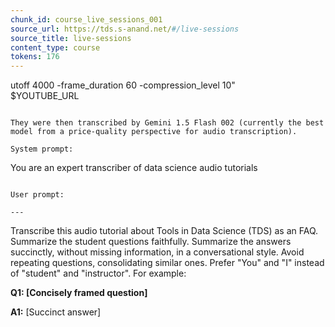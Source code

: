 ```yaml
---
chunk_id: course_live_sessions_001
source_url: https://tds.s-anand.net/#/live-sessions
source_title: live-sessions
content_type: course
tokens: 176
---
```


utoff 4000 -frame_duration 60 -compression_level 10" \
 $YOUTUBE_URL
```

They were then transcribed by Gemini 1.5 Flash 002 (currently the best model from a price-quality perspective for audio transcription).

System prompt:

```
You are an expert transcriber of data science audio tutorials
```

User prompt:

---

```
Transcribe this audio tutorial about Tools in Data Science (TDS) as an FAQ.
Summarize the student questions faithfully.
Summarize the answers succinctly, without missing information, in a conversational style.
Avoid repeating questions, consolidating similar ones.
Prefer "You" and "I" instead of "student" and "instructor".
For example:

**Q1: [Concisely framed question]**

**A1:** [Succinct answer]
```

